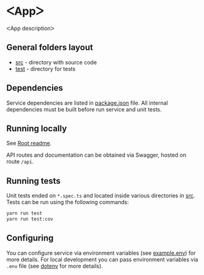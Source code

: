 # ᐸAppᐳ

ᐸApp descriptionᐳ

## General folders layout

- [src](src) - directory with source code
- [test](test) - directory for tests

## Dependencies

Service dependencies are listed in [package.json](package.json) file.
All internal dependencies must be built before run service and unit tests.

## Running locally

See [Root readme](../../README.md).

API routes and documentation can be obtained via Swagger, hosted on route `/api`.

## Running tests

Unit tests ended on `*.spec.ts` and located inside various directories in [src](src).
Tests can be run using the following commands:

```bash
yarn run test
yarn run test:cov
```

## Configuring

You can configure service via environment variables (see [example.env](example.env)) for more details.
For local development you can pass environment variables via `.env` file (see [dotenv](https://www.npmjs.com/package/dotenv) for more details).
